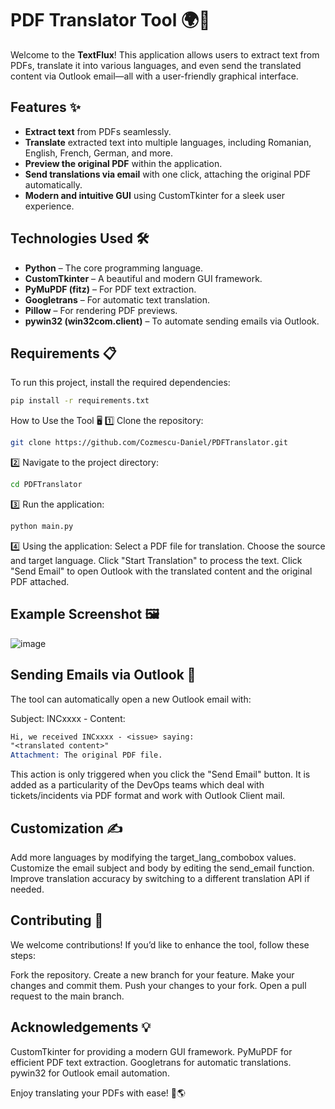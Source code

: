 # PDF Translator Tool 🌍📄  

Welcome to the **TextFlux**! This application allows users to extract text from PDFs, translate it into various languages, and even send the translated content via Outlook email—all with a user-friendly graphical interface.

## Features ✨  
- **Extract text** from PDFs seamlessly.  
- **Translate** extracted text into multiple languages, including Romanian, English, French, German, and more.  
- **Preview the original PDF** within the application.  
- **Send translations via email** with one click, attaching the original PDF automatically.  
- **Modern and intuitive GUI** using CustomTkinter for a sleek user experience.  

## Technologies Used 🛠️  
- **Python** – The core programming language.  
- **CustomTkinter** – A beautiful and modern GUI framework.  
- **PyMuPDF (fitz)** – For PDF text extraction.  
- **Googletrans** – For automatic text translation.  
- **Pillow** – For rendering PDF previews.  
- **pywin32 (win32com.client)** – To automate sending emails via Outlook.  

## Requirements 📋  
To run this project, install the required dependencies:  

```bash
pip install -r requirements.txt
```
How to Use the Tool 🖥️
1️⃣ Clone the repository:
```bash
git clone https://github.com/Cozmescu-Daniel/PDFTranslator.git
```
2️⃣ Navigate to the project directory:
```bash
cd PDFTranslator
```
3️⃣ Run the application:
```bash
python main.py
```
4️⃣ Using the application:
Select a PDF file for translation.
Choose the source and target language.
Click "Start Translation" to process the text.
Click "Send Email" to open Outlook with the translated content and the original PDF attached.

## Example Screenshot 🖼️
![image](https://github.com/user-attachments/assets/6f4c0385-55d8-4bca-ba07-000f5a32b25b)

## Sending Emails via Outlook 📧
The tool can automatically open a new Outlook email with:

Subject: INCxxxx - <issue>
Content:
```Email
Hi, we received INCxxxx - <issue> saying:
"<translated content>"
Attachment: The original PDF file.
```

This action is only triggered when you click the "Send Email" button.
It is added as a particularity of the DevOps teams which deal with tickets/incidents via PDF format and work with Outlook Client mail.

## Customization ✍️
Add more languages by modifying the target_lang_combobox values.
Customize the email subject and body by editing the send_email function.
Improve translation accuracy by switching to a different translation API if needed.

## Contributing 🤝
We welcome contributions! If you’d like to enhance the tool, follow these steps:

Fork the repository.
Create a new branch for your feature.
Make your changes and commit them.
Push your changes to your fork.
Open a pull request to the main branch.

## Acknowledgements 💡
CustomTkinter for providing a modern GUI framework.
PyMuPDF for efficient PDF text extraction.
Googletrans for automatic translations.
pywin32 for Outlook email automation.

Enjoy translating your PDFs with ease! 🚀🌎
